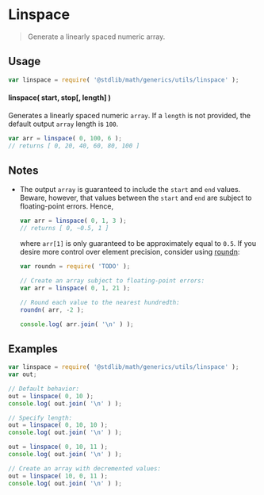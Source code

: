 # Linspace

> Generate a linearly spaced numeric array.


<section class="usage">

## Usage

``` javascript
var linspace = require( '@stdlib/math/generics/utils/linspace' );
```

#### linspace( start, stop\[, length\] )

Generates a linearly spaced numeric `array`. If a `length` is not provided, the default output `array` length is `100`.

``` javascript
var arr = linspace( 0, 100, 6 );
// returns [ 0, 20, 40, 60, 80, 100 ]
```

</section>

<!-- /.usage -->


<section class="notes">

## Notes

* The output `array` is guaranteed to include the `start` and `end` values. Beware, however, that values between the `start` and `end` are subject to floating-point errors. Hence,

  ``` javascript
  var arr = linspace( 0, 1, 3 );
  // returns [ 0, ~0.5, 1 ]
  ```

  <!-- FIXME: roundn link -->
  where `arr[1]` is only guaranteed to be approximately equal to `0.5`. If you desire more control over element precision, consider using [roundn](https://github.com/compute-io/roundn):

  ``` javascript
  var roundn = require( 'TODO' );

  // Create an array subject to floating-point errors:
  var arr = linspace( 0, 1, 21 );

  // Round each value to the nearest hundredth:
  roundn( arr, -2 );

  console.log( arr.join( '\n' ) );
  ```

</section>

<!-- /.notes -->


<section class="examples">

## Examples

``` javascript
var linspace = require( '@stdlib/math/generics/utils/linspace' );
var out;

// Default behavior:
out = linspace( 0, 10 );
console.log( out.join( '\n' ) );

// Specify length:
out = linspace( 0, 10, 10 );
console.log( out.join( '\n' ) );

out = linspace( 0, 10, 11 );
console.log( out.join( '\n' ) );

// Create an array with decremented values:
out = linspace( 10, 0, 11 );
console.log( out.join( '\n' ) );
```

</section>

<!-- /.examples -->


<section class="links">

[linspace-matlab]: http://www.mathworks.com/help/matlab/ref/linspace.html

</section>

<!-- /.links -->
